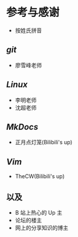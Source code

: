 # 参考与感谢

- 按姓氏拼音

## *git*

- 廖雪峰老师

## *Linux*

- 李明老师
- 沈超老师

## *MkDocs*

- 正月点灯笼(Bilibili's up)

## *Vim*

- TheCW(Bilibili's up)

## 以及

- B 站上热心的 Up 主
- 论坛的楼主
- 网上的分享知识的博主
